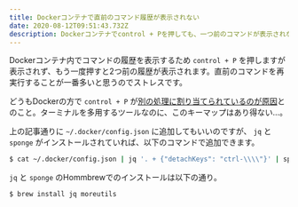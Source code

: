 ```yaml
---
title: Dockerコンテナで直前のコマンド履歴が表示されない
date: 2020-08-12T09:51:43.732Z
description: Dockerコンテナでcontrol + Pを押しても、一つ前のコマンドが表示されない。これはDockerの方で、同じショートカットに別の処理が割り当てられているため。
---
```


Dockerコンテナ内でコマンドの履歴を表示するため `control + P` を押しますが表示されず、もう一度押すと2つ前の履歴が表示されます。直前のコマンドを再実行することが一番多いと思うのでストレスです。

どうもDockerの方で `control + P` が[別の処理に割り当てられているのが原因](https://qiita.com/Yuki-Inoue/items/60ec916383025160fbb8#_reference-a2d9244a6c4496f4df05)とのこと。ターミナルを多用するツールなのに、このキーマップはあり得ない…。

上の記事通りに `~/.docker/config.json` に追加してもいいのですが、 `jq` と `sponge` がインストールされていれば、以下のコマンドで追加できます。

```bash
$ cat ~/.docker/config.json | jq '. + {"detachKeys": "ctrl-\\\\"}' | sponge ~/.docker/config.json
```

`jq` と `sponge` のHommbrewでのインストールは以下の通り。

```bash
$ brew install jq moreutils
```
